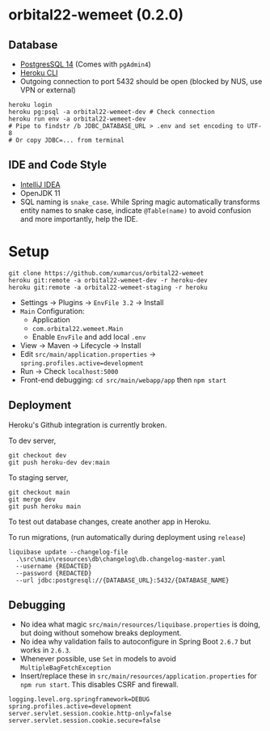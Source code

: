 # orbital22-wemeet (0.2.0)

## Database
- [PostgresSQL 14](https://www.postgresql.org/download/) (Comes with `pgAdmin4`)
- [Heroku CLI](https://devcenter.heroku.com/articles/heroku-cli#install-the-heroku-cli)
- Outgoing connection to port 5432 should be open (blocked by NUS, use VPN or external)
```shell
heroku login
heroku pg:psql -a orbital22-wemeet-dev # Check connection
heroku run env -a orbital22-wemeet-dev
# Pipe to findstr /b JDBC_DATABASE_URL > .env and set encoding to UTF-8
# Or copy JDBC=... from terminal 
```

## IDE and Code Style
- [IntelliJ IDEA](https://www.jetbrains.com/idea/download/)
- OpenJDK 11
- SQL naming is `snake_case`. While Spring magic automatically transforms entity names to snake case, indicate `@Table(name)` to avoid confusion and more importantly, help the IDE.

# Setup
```shell
git clone https://github.com/xumarcus/orbital22-wemeet
heroku git:remote -a orbital22-wemeet-dev -r heroku-dev
heroku git:remote -a orbital22-wemeet-staging -r heroku
```
- Settings &rarr; Plugins &rarr; `EnvFile 3.2` &rarr; Install
- `Main` Configuration:
    - Application
    - `com.orbital22.wemeet.Main`
    - Enable `EnvFile` and add local `.env`
- View &rarr; Maven &rarr; Lifecycle &rarr; Install
- Edit `src/main/application.properties` &rarr; `spring.profiles.active=development`
- Run &rarr; Check `localhost:5000`
- Front-end debugging: `cd src/main/webapp/app` then `npm start`

## Deployment
Heroku's Github integration is currently broken.

To dev server,
```shell
git checkout dev
git push heroku-dev dev:main
```
To staging server,
```shell
git checkout main
git merge dev
git push heroku main
```
To test out database changes, create another app in Heroku.

To run migrations, (run automatically during deployment using `release`)
```shell
liquibase update --changelog-file
  .\src\main\resources\db\changelog\db.changelog-master.yaml
  --username {REDACTED}
  --password {REDACTED}
  --url jdbc:postgresql://{DATABASE_URL}:5432/{DATABASE_NAME}
```

## Debugging
- No idea what magic `src/main/resources/liquibase.properties` is doing, but doing without somehow breaks deployment.
- No idea why validation fails to autoconfigure in Spring Boot `2.6.7` but works in `2.6.3`.
- Whenever possible, use `Set` in models to avoid `MultipleBagFetchException`
- Insert/replace these in `src/main/resources/application.properties` for `npm run start`. This disables CSRF and firewall.
```properties
logging.level.org.springframework=DEBUG
spring.profiles.active=development
server.servlet.session.cookie.http-only=false
server.servlet.session.cookie.secure=false
```